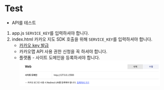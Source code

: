 # Test

- API를 테스트

1. app.js `SERVICE_KEY`를 입력하셔야 합니다.
2. index.html 카카오 지도 SDK 호출을 위해 `SERVICE_KEY`를 입력하셔야 합니다.
   - [카카오 key 발급](https://developers.kakao.com/)
   - 카카오맵 API 사용 권한 신청을 꼭 하셔야 합니다.
   - 플랫폼 - 사이트 도메인을 등록하셔야 합니다.
     ![도메인 설정](kakaodevelop.png)
